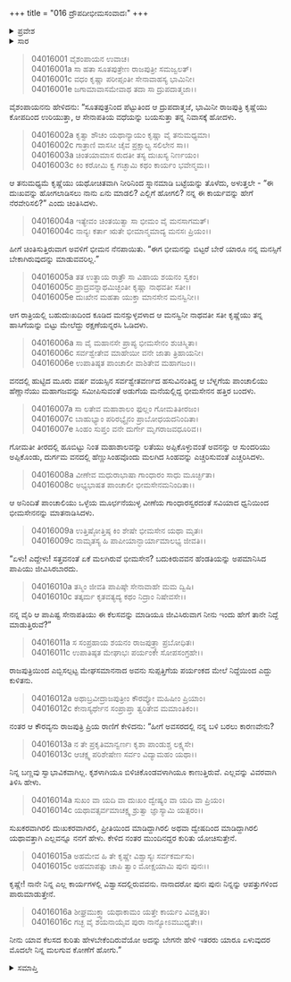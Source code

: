 +++
title = "016 ದ್ರೌಪದೀಭೀಮಸಂವಾದಃ"
+++

<details><summary>ಪ್ರವೇಶ</summary>


।।   ಓಂ ಓಂ ನಮೋ ನಾರಾಯಣಾಯ।।   ಶ್ರೀ ವೇದವ್ಯಾಸಾಯ ನಮಃ ।।

ಶ್ರೀ ಕೃಷ್ಣದ್ವೈಪಾಯನ ವೇದವ್ಯಾಸ ವಿರಚಿತ  

**ಶ್ರೀ ಮಹಾಭಾರತ**

**ವಿರಾಟ ಪರ್ವ**

**ಕೀಚಕವಧ ಪರ್ವ**

**ಅಧ್ಯಾಯ 16**

</details>


<details><summary>ಸಾರ</summary>

ರಾತ್ರಿ ದ್ರೌಪದಿಯು ಭೀಮಸೇನನನ್ನು ನಿದ್ದೆಯಿಂದ ಎಬ್ಬಿಸಿದುದು (1-10). ಏಕೆ ದುಃಖಿಸುತ್ತಿರುವೆಯೆಂದು ಭೀಮನು ಕೇಳುವುದು (11-16).

</details>


> 04016001 ವೈಶಂಪಾಯನ ಉವಾಚ।  
04016001a ಸಾ ಹತಾ ಸೂತಪುತ್ರೇಣ ರಾಜಪುತ್ರೀ ಸಮಜ್ವಲತ್।  
04016001c ವಧಂ ಕೃಷ್ಣಾ ಪರೀಪ್ಸಂತೀ ಸೇನಾವಾಹಸ್ಯ ಭಾಮಿನೀ।  
04016001e ಜಗಾಮಾವಾಸಮೇವಾಥ ತದಾ ಸಾ ದ್ರುಪದಾತ್ಮಜಾ।।

ವೈಶಂಪಾಯನನು ಹೇಳಿದನು: “ಸೂತಪುತ್ರನಿಂದ ಪೆಟ್ಟುತಿಂದ ಆ ದ್ರುಪದಾತ್ಮಜೆ, ಭಾಮಿನೀ ರಾಜಪುತ್ರಿ ಕೃಷ್ಣೆಯು ಕೋಪದಿಂದ ಉರಿಯುತ್ತಾ, ಆ ಸೇನಾಪತಿಯ ವಧೆಯನ್ನು ಬಯಸುತ್ತಾ ತನ್ನ ನಿವಾಸಕ್ಕೆ ಹೋದಳು.

> 04016002a ಕೃತ್ವಾ ಶೌಚಂ ಯಥಾನ್ಯಾಯಂ ಕೃಷ್ಣಾ ವೈ ತನುಮಧ್ಯಮಾ।  
04016002c ಗಾತ್ರಾಣಿ ವಾಸಸೀ ಚೈವ ಪ್ರಕ್ಷಾಲ್ಯ ಸಲಿಲೇನ ಸಾ।।  
04016003a ಚಿಂತಯಾಮಾಸ ರುದತೀ ತಸ್ಯ ದುಃಖಸ್ಯ ನಿರ್ಣಯಂ।  
04016003c ಕಿಂ ಕರೋಮಿ ಕ್ವ ಗಚ್ಛಾಮಿ ಕಥಂ ಕಾರ್ಯಂ ಭವೇನ್ಮಮ।।

ಆ ತನುಮಧ್ಯಮೆ ಕೃಷ್ಣೆಯು ಯಥೋಚಿತವಾಗಿ ನೀರಿನಿಂದ ಸ್ನಾನಮಾಡಿ ಬಟ್ಟೆಯನ್ನು ತೊಳೆದು, ಅಳುತ್ತಲೇ - “ಈ ದುಃಖವನ್ನು ಹೋಗಲಾಡಿಸಲು ನಾನು ಏನು ಮಾಡಲಿ? ಎಲ್ಲಿಗೆ ಹೋಗಲಿ? ನನ್ನ ಈ ಕಾರ್ಯವನ್ನು ಹೇಗೆ ನೆರವೇರಿಸಲಿ?” ಎಂದು ಚಿಂತಿಸಿದಳು.

> 04016004a ಇತ್ಯೇವಂ ಚಿಂತಯಿತ್ವಾ ಸಾ ಭೀಮಂ ವೈ ಮನಸಾಗಮತ್।  
04016004c ನಾನ್ಯಃ ಕರ್ತಾ ಋತೇ ಭೀಮಾನ್ಮಮಾದ್ಯ ಮನಸಃ ಪ್ರಿಯಂ।।

ಹೀಗೆ ಚಿಂತಿಸುತ್ತಿರುವಾಗ ಅವಳಿಗೆ ಭೀಮನ ನೆನಪಾಯಿತು. “ಈಗ ಭೀಮನನ್ನು ಬಿಟ್ಟರೆ ಬೇರೆ ಯಾರೂ ನನ್ನ ಮನಸ್ಸಿಗೆ ಬೇಕಾಗಿರುವುದನ್ನು ಮಾಡುವವರಿಲ್ಲ.”

> 04016005a ತತ ಉತ್ಥಾಯ ರಾತ್ರೌ ಸಾ ವಿಹಾಯ ಶಯನಂ ಸ್ವಕಂ।  
04016005c ಪ್ರಾದ್ರವನ್ನಾಥಮಿಚ್ಛಂತೀ ಕೃಷ್ಣಾ ನಾಥವತೀ ಸತೀ।।  
04016005e ದುಃಖೇನ ಮಹತಾ ಯುಕ್ತಾ ಮಾನಸೇನ ಮನಸ್ವಿನೀ।।

ಆಗ ರಾತ್ರಿಯಲ್ಲಿ ಬಹುದುಃಖದಿಂದ ಕೂಡಿದ ಮನಸ್ಸುಳ್ಳವಳಾದ ಆ ಮನಸ್ವಿನೀ ನಾಥವತೀ ಸತೀ ಕೃಷ್ಣೆಯು ತನ್ನ ಹಾಸಿಗೆಯನ್ನು ಬಿಟ್ಟು ಮೇಲೆದ್ದು ರಕ್ಷಣೆಯನ್ನರಸಿ ಓಡಿದಳು.

> 04016006a ಸಾ ವೈ ಮಹಾನಸೇ ಪ್ರಾಪ್ಯ ಭೀಮಸೇನಂ ಶುಚಿಸ್ಮಿತಾ।  
04016006c ಸರ್ವಶ್ವೇತೇವ ಮಾಹೇಯೀ ವನೇ ಜಾತಾ ತ್ರಿಹಾಯನೀ।  
04016006e ಉಪಾತಿಷ್ಠತ ಪಾಂಚಾಲೀ ವಾಶಿತೇವ ಮಹಾಗಜಂ।।

ವನದಲ್ಲಿ ಹುಟ್ಟಿದ ಮೂರು ವರ್ಷ ವಯಸ್ಸಿನ ಸರ್ವಶ್ವೇತವರ್ಣದ ಹಸುವಿನಂತಿದ್ದ ಆ ಬೆಳ್ನಗೆಯ ಪಾಂಚಾಲಿಯು ಹೆಣ್ಣಾನೆಯು ಮಹಾಗಜವನ್ನು ಸಮೀಪಿಸುವಂತೆ ಅಡುಗೆಯ ಮನೆಯಲ್ಲಿದ್ದ ಭೀಮಸೇನನ ಹತ್ತಿರ ಬಂದಳು.

> 04016007a ಸಾ ಲತೇವ ಮಹಾಶಾಲಂ ಫುಲ್ಲಂ ಗೋಮತಿತೀರಜಂ।  
04016007c ಬಾಹುಭ್ಯಾಂ ಪರಿರಭ್ಯೈನಂ ಪ್ರಾಬೋಧಯದನಿಂದಿತಾ।  
04016007e ಸಿಂಹಂ ಸುಪ್ತಂ ವನೇ ದುರ್ಗೇ ಮೃಗರಾಜವಧೂರಿವ।।

ಗೋಮತೀ ತೀರದಲ್ಲಿ ಹೂಬಿಟ್ಟು ನಿಂತ ಮಹಾಶಾಲವನ್ನು ಲತೆಯು ಅಪ್ಪಿಕೊಳ್ಳುವಂತೆ ಅವನನ್ನು ಆ ಸುಂದರಿಯು ಅಪ್ಪಿಕೊಂಡು, ದುರ್ಗಮ ವನದಲ್ಲಿ ಹೆಣ್ಣುಸಿಂಹವೊಂದು ಮಲಗಿದ ಸಿಂಹವನ್ನು ಎಚ್ಚರಿಸುವಂತೆ ಎಚ್ಚರಿಸಿದಳು.

> 04016008a ವೀಣೇವ ಮಧುರಾಭಾಷಾ ಗಾಂಧಾರಂ ಸಾಧು ಮೂರ್ಚ್ಛಿತಾ।  
04016008c ಅಭ್ಯಭಾಷತ ಪಾಂಚಾಲೀ ಭೀಮಸೇನಮನಿಂದಿತಾ।।

ಆ ಅನಿಂದಿತೆ ಪಾಂಚಾಲಿಯು ಒಳ್ಳೆಯ ಮೂರ್ಛನೆಯುಳ್ಳ ವೀಣೆಯ ಗಾಂಧಾರಸ್ವರದಂತೆ ಸವಿಯಾದ ಧ್ವನಿಯಿಂದ ಭೀಮಸೇನನನ್ನು ಮಾತನಾಡಿಸಿದಳು.

> 04016009a ಉತ್ತಿಷ್ಠೋತ್ತಿಷ್ಠ ಕಿಂ ಶೇಷೇ ಭೀಮಸೇನ ಯಥಾ ಮೃತಃ।  
04016009c ನಾಮೃತಸ್ಯ ಹಿ ಪಾಪೀಯಾನ್ಭಾರ್ಯಾಮಾಲಭ್ಯ ಜೀವತಿ।।

“ಏಳು! ಎದ್ದೇಳು! ಸತ್ತವನಂತೆ ಏಕೆ ಮಲಗಿರುವೆ ಭೀಮಸೇನ? ಬದುಕಿರುವವನ ಹೆಂಡತಿಯನ್ನು ಅಪಮಾನಿಸಿದ ಪಾಪಿಯು ಜೀವಿಸಿರಬಾರದು.

> 04016010a ತಸ್ಮಿಂ ಜೀವತಿ ಪಾಪಿಷ್ಠೇ ಸೇನಾವಾಹೇ ಮಮ ದ್ವಿಷಿ।  
04016010c ತತ್ಕರ್ಮ ಕೃತವತ್ಯದ್ಯ ಕಥಂ ನಿದ್ರಾಂ ನಿಷೇವಸೇ।।

ನನ್ನ ವೈರಿ ಆ ಪಾಪಿಷ್ಟ ಸೇನಾಪತಿಯು ಈ ಕೆಲಸವನ್ನು ಮಾಡಿಯೂ ಜೀವಿಸಿರುವಾಗ ನೀನು ಇಂದು ಹೇಗೆ ತಾನೇ ನಿದ್ದೆ ಮಾಡುತ್ತಿರುವೆ?”

> 04016011a ಸ ಸಂಪ್ರಹಾಯ ಶಯನಂ ರಾಜಪುತ್ರ್ಯಾ ಪ್ರಬೋಧಿತಃ।  
04016011c ಉಪಾತಿಷ್ಠತ ಮೇಘಾಭಃ ಪರ್ಯಂಕೇ ಸೋಪಸಂಗ್ರಹೇ।।

ರಾಜಪುತ್ರಿಯಿಂದ ಎಬ್ಬಿಸಲ್ಪಟ್ಟ ಮೇಘಸಮಾನನಾದ ಅವನು ಸುಪ್ಪತ್ತಿಗೆಯ ಪರ್ಯಂಕದ ಮೇಲೆ ನಿದ್ದೆಯಿಂದ ಎದ್ದು ಕುಳಿತನು.

> 04016012a ಅಥಾಬ್ರವೀದ್ರಾಜಪುತ್ರೀಂ ಕೌರವ್ಯೋ ಮಹಿಷೀಂ ಪ್ರಿಯಾಂ।  
04016012c ಕೇನಾಸ್ಯರ್ಥೇನ ಸಂಪ್ರಾಪ್ತಾ ತ್ವರಿತೇವ ಮಮಾಂತಿಕಂ।।

ನಂತರ ಆ ಕೌರವ್ಯನು ರಾಜಪುತ್ರಿ ಪ್ರಿಯ ರಾಣಿಗೆ ಕೇಳಿದನು: “ಹೀಗೆ ಅವಸರದಲ್ಲಿ ನನ್ನ ಬಳಿ ಬರಲು ಕಾರಣವೇನು?

> 04016013a ನ ತೇ ಪ್ರಕೃತಿಮಾನ್ವರ್ಣಃ ಕೃಶಾ ಪಾಂಡುಶ್ಚ ಲಕ್ಷ್ಯಸೇ।  
04016013c ಆಚಕ್ಷ್ವ ಪರಿಶೇಷೇಣ ಸರ್ವಂ ವಿದ್ಯಾಮಹಂ ಯಥಾ।।

ನಿನ್ನ ಬಣ್ಣವು ಸ್ವಾಭಾವಿಕವಾಗಿಲ್ಲ. ಕೃಶಳಾಗಿಯೂ ಬಿಳಿಚಿಕೊಂಡವಳಾಗಿಯೂ ಕಾಣುತ್ತಿರುವೆ. ಎಲ್ಲವನ್ನು ವಿವರವಾಗಿ ತಿಳಿಸಿ ಹೇಳು.

> 04016014a ಸುಖಂ ವಾ ಯದಿ ವಾ ದುಃಖಂ ದ್ವೇಷ್ಯಂ ವಾ ಯದಿ ವಾ ಪ್ರಿಯಂ।  
04016014c ಯಥಾವತ್ಸರ್ವಮಾಚಕ್ಷ್ವ ಶ್ರುತ್ವಾ ಜ್ಞಾಸ್ಯಾಮಿ ಯತ್ಪರಂ।।

ಸುಖಕರವಾಗಿರಲಿ ದುಃಖಕರವಾಗಿರಲಿ, ಪ್ರೀತಿಯಿಂದ ಮಾಡಿದ್ದಾಗಿರಲಿ ಅಥವಾ ದ್ವೇಷದಿಂದ ಮಾಡಿದ್ದಾಗಿರಲಿ ಯಥಾವತ್ತಾಗಿ ಎಲ್ಲವನ್ನೂ ನನಗೆ ಹೇಳು. ಕೇಳಿದ ನಂತರ ಮುಂದಿನದ್ದರ ಕುರಿತು ಯೋಚಿಸುತ್ತೇನೆ.

> 04016015a ಅಹಮೇವ ಹಿ ತೇ ಕೃಷ್ಣೇ ವಿಶ್ವಾಸ್ಯಃ ಸರ್ವಕರ್ಮಸು।  
04016015c ಅಹಮಾಪತ್ಸು ಚಾಪಿ ತ್ವಾಂ ಮೋಕ್ಷಯಾಮಿ ಪುನಃ ಪುನಃ।।

ಕೃಷ್ಣೇ! ನಾನೇ ನಿನ್ನ ಎಲ್ಲ ಕಾರ್ಯಗಳಲ್ಲಿ ವಿಶ್ವಾಸದಲ್ಲಿರುವವನು. ನಾನಾದರೋ ಪುನಃ ಪುನಃ ನಿನ್ನನ್ನು ಆಪತ್ತುಗಳಿಂದ ಪಾರುಮಾಡುತ್ತೇನೆ.

> 04016016a ಶೀಘ್ರಮುಕ್ತ್ವಾ ಯಥಾಕಾಮಂ ಯತ್ತೇ ಕಾರ್ಯಂ ವಿವಕ್ಷಿತಂ।  
04016016c ಗಚ್ಛ ವೈ ಶಯನಾಯೈವ ಪುರಾ ನಾನ್ಯೋಽವಬುಧ್ಯತೇ।।

ನೀನು ಯಾವ ಕೆಲಸದ ಕುರಿತು ಹೇಳಬೇಕೆಂದಿರುವೆಯೋ ಅದನ್ನು ಬೇಗನೇ ಹೇಳಿ ಇತರರು ಯಾರೂ ಏಳುವುದರ ಮೊದಲೇ ನಿನ್ನ ಮಲಗುವ ಕೋಣೆಗೆ ಹೋಗು.”


<details><summary>ಸಮಾಪ್ತಿ</summary>


ಇತಿ ಶ್ರೀ ಮಹಾಭಾರತೇ ವಿರಾಟಪರ್ವಣಿ ಕೀಚಕವಧಪರ್ವಣಿ ದ್ರೌಪದೀಭೀಮಸಂವಾದೇ ಷಷ್ಠದಶೋಽಧ್ಯಾಯಃ ।  
ಇದು ಶ್ರೀ ಮಹಾಭಾರತದಲ್ಲಿ ವಿರಾಟಪರ್ವದಲ್ಲಿ ಕೀಚಕವಧಪರ್ವದಲ್ಲಿ ದ್ರೌಪದೀಭೀಮಸಂವಾದದಲ್ಲಿ ಹದಿನಾರನೆಯ ಅಧ್ಯಾಯವು.

</details>
